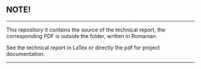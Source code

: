 NOTE!
----------------------------------------------------------------------------------------------------------------------------------
-----------------------------------------------------------------------------------------------------------------------------------

This repository it contains the source of the technical report, the corresponding PDF is outside the folder, written in Romanian.

See the technical report in LaTex or directly the pdf for project documentation.

----------------------------------------------------------------------------------------------------------------------------------
